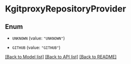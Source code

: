 # KgitproxyRepositoryProvider

## Enum


* `UNKNOWN` (value: `"UNKNOWN"`)

* `GITHUB` (value: `"GITHUB"`)


[[Back to Model list]](../README.md#documentation-for-models) [[Back to API list]](../README.md#documentation-for-api-endpoints) [[Back to README]](../README.md)


